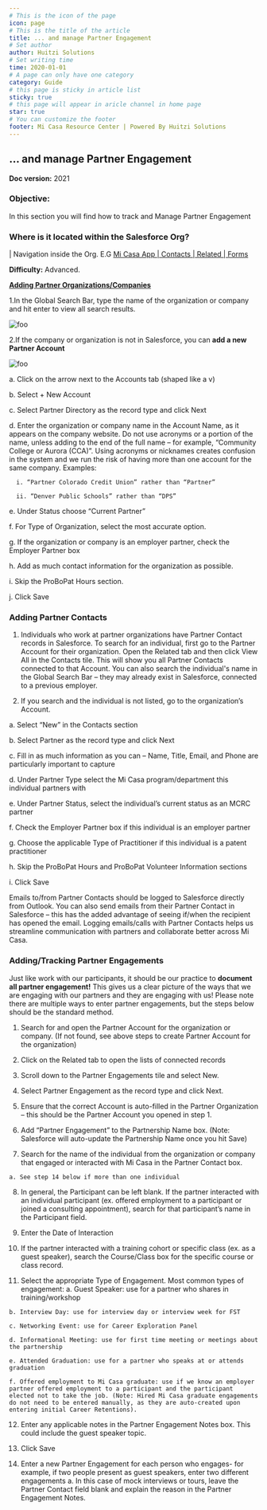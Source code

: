 ```yaml
---
# This is the icon of the page
icon: page
# This is the title of the article
title: ... and manage Partner Engagement
# Set author
author: Huitzi Solutions
# Set writing time
time: 2020-01-01
# A page can only have one category
category: Guide
# this page is sticky in article list
sticky: true
# this page will appear in aricle channel in home page
star: true
# You can customize the footer
footer: Mi Casa Resource Center | Powered By Huitzi Solutions
---
```


## ... and manage Partner Engagement

**Doc version:** 2021

### **Objective:**  
In this section you will find how to track and Manage Partner Engagement

### **Where is it located within the Salesforce Org?** 
| Navigation inside the Org. E.G [Mi Casa App | Contacts | Related | Forms](https://micasa.lightning.force.com/lightning/r/Contact/0032M00003AyyzYQAR/view)

**Difficulty:** Advanced.

<u>**Adding Partner Organizations/Companies**</u>

1.In the Global Search Bar, type the name of the organization or company and hit enter to view all search results.

<img :src="$withBase('/assets/andManagePartnerEngament/1.png')" alt="foo">

2.If the company or organization is not in Salesforce, you can **add a new Partner Account**

<img :src="$withBase('/assets/andManagePartnerEngament/2.png')" alt="foo">

  a. Click on the arrow next to the Accounts tab (shaped like a v) 

  b. Select + New Account 

  c. Select Partner Directory as the record type and click Next

  d. Enter the organization or company name in the Account Name, as it appears on the company website. Do not use acronyms or a portion of the name, unless adding to the end of the full name – for example, “Community College or Aurora (CCA)”. Using acronyms or nicknames creates confusion in the system and we run the risk of having more than one account for the same company. Examples:

      i. “Partner Colorado Credit Union” rather than “Partner”

      ii. “Denver Public Schools” rather than “DPS”
  
  e. Under Status choose “Current Partner”

  f. For Type of Organization, select the most accurate option.

  g. If the organization or company is an employer partner, check the Employer Partner box

  h. Add as much contact information for the organization as possible.

  i. Skip the ProBoPat Hours section.

  j. Click Save


### **Adding Partner Contacts**
1. Individuals who work at partner organizations have Partner Contact records in Salesforce. To search for an individual, first go to the Partner Account for their organization. Open the Related tab and then click View All in the Contacts tile. This will show you all Partner Contacts connected to that Account.
You can also search the individual's name in the Global Search Bar – they may already exist in Salesforce, connected to a previous employer.

2. If you search and the individual is not listed, go to the organization’s Account. 

  a. Select “New” in the Contacts section

  b. Select Partner as the record type and click Next 

  c. Fill in as much information as you can – Name, Title, Email, and Phone are particularly important to capture

  d. Under Partner Type select the Mi Casa program/department this individual partners with

  e. Under Partner Status, select the individual’s current status as an MCRC partner

  f. Check the Employer Partner box if this individual is an employer partner

  g. Choose the applicable Type of Practitioner if this individual is a patent practitioner

  h. Skip the ProBoPat Hours and ProBoPat Volunteer Information sections

  i. Click Save

Emails to/from Partner Contacts should be logged to Salesforce directly from Outlook. You can also send emails from their Partner Contact in Salesforce – this has the added advantage of seeing if/when the recipient has opened the email. Logging emails/calls with Partner Contacts helps us streamline communication with partners and collaborate better across Mi Casa.

### **Adding/Tracking Partner Engagements**

Just like work with our participants, it should be our practice to **document all partner engagement!** This gives us a clear picture of the ways that we are engaging with our partners and they are engaging with us! Please note there are multiple ways to enter partner engagements, but the steps below should be the standard method.

  1. Search for and open the Partner Account for the organization or company. (If not found, see above steps to create Partner Account for the organization)

  2. Click on the Related tab to open the lists of connected records

  3. Scroll down to the Partner Engagements tile and select New.

  4. Select Partner Engagement as the record type and click Next.

  5. Ensure that the correct Account is auto-filled in the Partner Organization – this should be the Partner Account you opened in step 1.

  6. Add “Partner Engagement” to the Partnership Name box. (Note: Salesforce will auto-update the Partnership Name once you hit Save)

  7. Search for the name of the individual from the organization or company that engaged or interacted with Mi Casa in the Partner Contact box.

    a. See step 14 below if more than one individual

  8. In general, the Participant can be left blank. If the partner interacted with an individual participant (ex. offered employment to a participant or joined a consulting appointment), search for that participant’s name in the Participant field.

  9. Enter the Date of Interaction

  10. If the partner interacted with a training cohort or specific class (ex. as a guest speaker), search the Course/Class box for the specific course or class record.

  11. Select the appropriate Type of Engagement. Most common types of engagement:
    a. Guest Speaker: use for a partner who shares in training/workshop

    b. Interview Day: use for interview day or interview week for FST

    c. Networking Event: use for Career Exploration Panel

    d. Informational Meeting: use for first time meeting or meetings about the partnership

    e. Attended Graduation: use for a partner who speaks at or attends graduation

    f. Offered employment to Mi Casa graduate: use if we know an employer partner offered employment to a participant and the participant elected not to take the job. (Note: Hired Mi Casa graduate engagements do not need to be entered manually, as they are auto-created upon entering initial Career Retentions).

12. Enter any applicable notes in the Partner Engagement Notes box. This could include the guest speaker topic.

13. Click Save 

14. Enter a new Partner Engagement for each person who engages- for example, if two people present as guest speakers, enter two different engagements 
  a. In this case of mock interviews or tours, leave the Partner Contact field blank and explain the reason in the Partner Engagement Notes.
